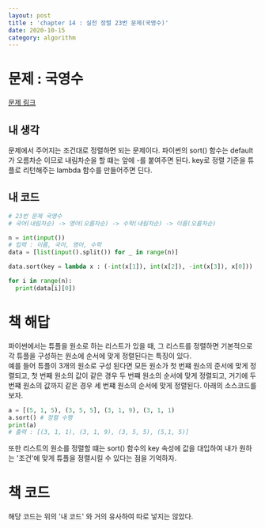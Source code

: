 ```yaml
---
layout: post
title : 'chapter 14 : 실전 정렬 23번 문제(국영수)'
date: 2020-10-15
category: algorithm
---
```

# 문제 : 국영수
[문제 링크](https://www.acmicpc.net/problem/10825)

## 내 생각
문제에서 주어지는 조건대로 정렬하면 되는 문제이다. 파이썬의 sort() 함수는 default가 오름차순 이므로 내림차순을 할 떄는 앞에 -를 붙여주면 된다. key로 정렬 기준을 튜플로 리턴해주는 lambda 함수를 만들어주면 딘다.

## 내 코드
```python
# 23번 문제 국영수
# 국어(내림차순) -> 영어(오름차순) -> 수학(내림차순) -> 이름(오름차순)

n = int(input())
# 입력 : 이름, 국어, 영어, 수학
data = [list(input().split()) for _ in range(n)]

data.sort(key = lambda x : (-int(x[1]), int(x[2]), -int(x[3]), x[0]))

for i in range(n):
  print(data[i][0])
```

# 책 해답
파이썬에서는 튜플을 원소로 하는 리스트가 있을 때, 그 리스트를 정렬하면 기본적으로 각 튜플을 구성하는 원소에 순서에 맞게 정렬된다는 특징이 있다.   
예를 들어 튜플이 3개의 원소로 구성 된다면 모든 원소가 첫 번쨰 원소의 준서에 맞게 정렬되고, 첫 번째 원소의 값이 같은 경우 두 번쨰 원소의 순서에 맞게 정렬되고, 거기에 두 번쨰 원소의 값까지 같은 경우 세 번쨰 원소의 순서에 맞게 정렬된다. 아래의 소스코드를 보자.   
```python
a = [(5, 1, 5), (3, 5, 5], (3, 1, 9), (3, 1, 1)
a.sort() # 정렬 수행
print(a)
# 출력 : [(3, 1, 1), (3, 1, 9), (3, 5, 5), (5,1, 5)]
```
또한 리스트의 원소를 정렬할 떄는 sort() 함수의 key 속성에 값을 대입하여 내가 원하는 '조건'에 맞게 튜플을 정렬시킬 수 있다는 점을 기억하자.

# 책 코드
해당 코드는 위의 '내 코드' 와 거의 유사하여 따로 넣지는 않았다.
